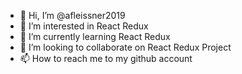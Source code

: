 - 👋 Hi, I’m @afleissner2019
- 👀 I’m interested in React Redux
- 🌱 I’m currently learning React Redux
- 💞️ I’m looking to collaborate on React Redux Project
- 📫 How to reach me to my github account

<!---
afleissner2019/afleissner2019 is a ✨ special ✨ repository because its `README.md` (this file) appears on your GitHub profile.
You can click the Preview link to take a look at your changes.
--->
